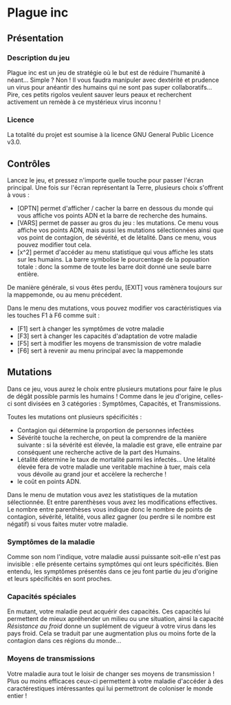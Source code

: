 # Plague inc

## Présentation

### Description du jeu

Plague inc est un jeu de stratégie où le but est de réduire l'humanité à néant… Simple ? Non ! Il vous faudra manipuler avec dextérité et prudence un virus pour anéantir des humains qui ne sont pas super collaboratifs… Pire, ces petits rigolos veulent sauver leurs peaux et recherchent activement un remède à ce mystérieux virus inconnu !

### Licence

La totalité du projet est soumise à la licence GNU General Public Licence v3.0.

## Contrôles

Lancez le jeu, et pressez n'importe quelle touche pour passer l'écran principal. Une fois sur l'écran représentant la Terre, plusieurs choix s'offrent à vous : 
  - [OPTN] permet d'afficher / cacher la barre en dessous du monde qui vous affiche vos points ADN et la barre de recherche des humains.
  - [VARS] permet de passer au gros du jeu : les mutations. Ce menu vous affiche vos points ADN, mais aussi les mutations sélectionnées ainsi que vos point de contagion, de sévérité, et de létalité. Dans ce menu, vous pouvez modifier tout cela.
  - [x^2] permet d'accéder  au menu statistique qui vous affiche les stats sur les humains. La barre symbolise le pourcentage de la popuation totale : donc la somme de toute les barre doit donné une seule barre entière.

De manière générale, si vous êtes perdu, [EXIT] vous ramènera toujours sur la mappemonde, ou au menu précédent.

Dans le menu des mutations, vous pouvez modifier vos caractéristiques via les touches F1 à F6 comme suit : 
 - [F1] sert à changer les symptômes de votre maladie
 - [F3] sert à changer les capacités d'adaptation de votre maladie
 - [F5] sert à modifier les moyens de transmission de votre maladie
 - [F6] sert à revenir au menu principal avec la mappemonde

## Mutations

Dans ce jeu, vous aurez le choix entre plusieurs mutations pour faire le plus de dégât possible parmis les humains ! Comme dans le jeu d'origine, celles-ci sont divisées en 3 catégories : Symptômes, Capacités, et Transmissions.

Toutes les mutations ont plusieurs spécificités :
 - Contagion qui détermine la proportion de personnes infectées
 - Sévérité touche la recherche, on peut la comprendre de la manière suivante : si la sévérité est élevée, la maladie est grave, elle entraine par conséquent une recherche active de la part des Humains.
 - Létalité détermine le taux de mortalité parmi les infectés… Une létalité élevée fera de votre maladie une veritable machine à tuer, mais cela vous dévoile au grand jour et accèlere la recherche !
 - le coût en points ADN.

Dans le menu de mutation vous avez les statistiques de la mutation sélectionnée. Et entre parenthèses vous avez les modifications effectives. Le nombre entre parenthèses vous indique donc le nombre de points de contagion, sévérité, létalité, vous allez gagner (ou perdre si le nombre est négatif) si vous faites muter votre maladie.

### Symptômes de la maladie

Comme son nom l'indique, votre maladie aussi puissante soit-elle n'est pas invisible : elle présente certains symptômes qui ont leurs spécificités. Bien entendu, les symptômes présentés dans ce jeu font partie du jeu d'origine et leurs spécificités en sont proches.

### Capacités spéciales

En mutant, votre maladie peut acquérir des capacités. Ces capacités lui permettent de mieux apréhender un milieu ou une situation, ainsi la capacité *Résistance au froid* donne un suplément de vigueur à votre virus dans les pays froid. Cela se traduit par une augmentation plus ou moins forte de la contagion dans ces régions du monde…

### Moyens de transmissions

Votre maladie aura tout le loisir de changer ses moyens de transmission ! Plus ou moins efficaces ceux-ci permettent à votre maladie d'accéder à des caractérestiques intéressantes qui lui permettront de coloniser le monde entier !